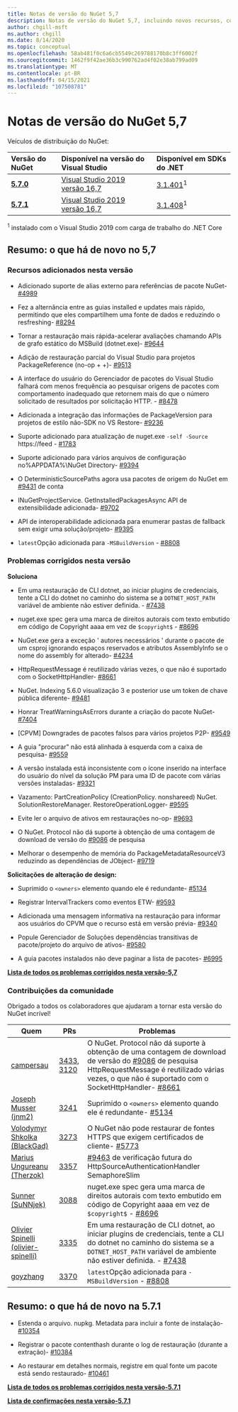 ```yaml
---
title: Notas de versão do NuGet 5,7
description: Notas de versão do NuGet 5,7, incluindo novos recursos, correções de bugs e DCRs.
author: chgill-msft
ms.author: chgill
ms.date: 8/14/2020
ms.topic: conceptual
ms.openlocfilehash: 58ab481f0c6a6cb5549c269788170b8c3ff6002f
ms.sourcegitcommit: 1462f9f42ae36b3c990762ad4f02e38ab799ad09
ms.translationtype: MT
ms.contentlocale: pt-BR
ms.lasthandoff: 04/15/2021
ms.locfileid: "107508781"
---
```

# <a name="nuget-57-release-notes"></a>Notas de versão do NuGet 5,7

Veículos de distribuição do NuGet:

| Versão do NuGet | Disponível na versão do Visual Studio | Disponível em SDKs do .NET |
|:---|:---|:---|
| [**5.7.0**](https://nuget.org/downloads) | [Visual Studio 2019 versão 16,7](https://visualstudio.microsoft.com/downloads/) | [3.1.401](https://dotnet.microsoft.com/download/dotnet-core/3.1)<sup>1</sup> |
| [**5.7.1**](https://nuget.org/downloads) | [Visual Studio 2019 versão 16,7](https://visualstudio.microsoft.com/downloads/) | [3.1.408](https://dotnet.microsoft.com/download/dotnet-core/3.1)<sup>1</sup> |

<sup>1</sup> instalado com o Visual Studio 2019 com carga de trabalho do .NET Core

## <a name="summary-whats-new-in-57"></a>Resumo: o que há de novo no 5,7

### <a name="features-added-in-this-release"></a>Recursos adicionados nesta versão

* Adicionado suporte de alias externo para referências de pacote NuGet- [#4989](https://github.com/NuGet/Home/issues/4989)

* Fez a alternância entre as guias installed e updates mais rápido, permitindo que eles compartilhem uma fonte de dados e reduzindo o resfreshing- [#8294](https://github.com/NuGet/Home/issues/8294)

* Tornar a restauração mais rápida-acelerar avaliações chamando APIs de grafo estático do MSBuild (dotnet.exe)- [#9644](https://github.com/NuGet/Home/issues/9644)

* Adição de restauração parcial do Visual Studio para projetos PackageReference (no-op + +)- [#9513](https://github.com/NuGet/Home/issues/9513)

* A interface do usuário do Gerenciador de pacotes do Visual Studio falhará com menos frequência ao pesquisar origens de pacotes com comportamento inadequado que retornem mais do que o número solicitado de resultados por solicitação HTTP. - [#8478](https://github.com/NuGet/Home/issues/8478)

* Adicionada a integração das informações de PackageVersion para projetos de estilo não-SDK no VS Restore- [#9236](https://github.com/NuGet/Home/issues/9236)

* Suporte adicionado para atualização de nuget.exe `-self -Source` https://feed  -  [#1783](https://github.com/NuGet/Home/issues/1783)

* Suporte adicionado para vários arquivos de configuração no%APPDATA%\NuGet Directory- [#9394](https://github.com/NuGet/Home/issues/9394)

* O DeterministicSourcePaths agora usa pacotes de origem do NuGet em [#9431](https://github.com/NuGet/Home/issues/9431) de conta

* INuGetProjectService. GetInstalledPackagesAsync API de extensibilidade adicionada- [#9702](https://github.com/NuGet/Home/issues/9702)

* API de interoperabilidade adicionada para enumerar pastas de fallback sem exigir uma solução/projeto- [#9395](https://github.com/NuGet/Home/issues/9395)

* `latest`Opção adicionada para `-MSBuildVersion`  -  [#8808](https://github.com/NuGet/Home/issues/8808)

### <a name="issues-fixed-in-this-release"></a>Problemas corrigidos nesta versão

**Soluciona**

* Em uma restauração de CLI dotnet, ao iniciar plugins de credenciais, tente a CLI do dotnet no caminho do sistema se a `DOTNET_HOST_PATH`  variável de ambiente não estiver definida. - [#7438](https://github.com/NuGet/Home/issues/7438)

* nuget.exe spec gera uma marca de direitos autorais com texto embutido em código de Copyright aaaa em vez de `$copyright$`  -  [#8696](https://github.com/NuGet/Home/issues/8696)

* NuGet.exe gera a exceção ' autores necessários ' durante o pacote de um csproj ignorando espaços reservados e atributos AssemblyInfo se o nome do assembly for alterado- [#4234](https://github.com/NuGet/Home/issues/4234)

* HttpRequestMessage é reutilizado várias vezes, o que não é suportado com o SocketHttpHandler- [#8661](https://github.com/NuGet/Home/issues/8661)

* NuGet. Indexing 5.6.0 visualização 3 e posterior use um token de chave pública diferente- [#9481](https://github.com/NuGet/Home/issues/9481)

* Honrar TreatWarningsAsErrors durante a criação do pacote NuGet- [#7404](https://github.com/NuGet/Home/issues/7404)

* [CPVM] Downgrades de pacotes falsos para vários projetos P2P- [#9549](https://github.com/NuGet/Home/issues/9549)

* A guia "procurar" não está alinhada à esquerda com a caixa de pesquisa- [#9559](https://github.com/NuGet/Home/issues/9559)

* A versão instalada está inconsistente com o ícone inserido na interface do usuário do nível da solução PM para uma ID de pacote com várias versões instaladas- [#9321](https://github.com/NuGet/Home/issues/9321)

* Vazamento: PartCreationPolicy (CreationPolicy. nonshareed) NuGet. SolutionRestoreManager. RestoreOperationLogger- [#9595](https://github.com/NuGet/Home/issues/9595)

* Evite ler o arquivo de ativos em restaurações no-op- [#9693](https://github.com/NuGet/Home/issues/9693)

* O NuGet. Protocol não dá suporte à obtenção de uma contagem de download de versão do [#9086](https://github.com/NuGet/Home/issues/9086) de pesquisa

* Melhorar o desempenho de memória do PackageMetadataResourceV3 reduzindo as dependências de JObject- [#9719](https://github.com/NuGet/Home/issues/9719)

**Solicitações de alteração de design:**

* Suprimido o `<owners>` elemento quando ele é redundante- [#5134](https://github.com/NuGet/Home/issues/5134)

* Registrar IntervalTrackers como eventos ETW- [#9593](https://github.com/NuGet/Home/issues/9593)

* Adicionada uma mensagem informativa na restauração para informar aos usuários do CPVM que o recurso está em versão prévia- [#9340](https://github.com/NuGet/Home/issues/9340)

* Popule Gerenciador de Soluções dependências transitivas de pacote/projeto do arquivo de ativos- [#9580](https://github.com/NuGet/Home/issues/9580)

* A guia pacotes instalados não deve paginar a lista de pacotes- [#6995](https://github.com/NuGet/Home/issues/6995)

**[Lista de todos os problemas corrigidos nesta versão-5,7](https://app.zenhub.com/workspaces/nuget-client-team-55aec9a240305cf007585881/reports/release?release=5ea77f51ab1a972297db2e92)**

### <a name="community-contributions"></a>Contribuições da comunidade

Obrigado a todos os colaboradores que ajudaram a tornar esta versão do NuGet incrível!

|Quem|PRs|Problemas|
|----|----|----|
|[campersau](https://github.com/campersau)|[3433](https://github.com/NuGet/NuGet.Client/pull/3433), [3120](https://github.com/NuGet/NuGet.Client/pull/3120)|O NuGet. Protocol não dá suporte à obtenção de uma contagem de download de versão do [#9086](https://github.com/NuGet/Home/issues/9086) de pesquisa </br>HttpRequestMessage é reutilizado várias vezes, o que não é suportado com o SocketHttpHandler- [#8661](https://github.com/NuGet/Home/issues/8661)|
|[Joseph Musser (jnm2)](https://github.com/jnm2)|[3241](https://github.com/NuGet/NuGet.Client/pull/3241)|Suprimido o `<owners>` elemento quando ele é redundante- [#5134](https://github.com/NuGet/Home/issues/5134)|
|[Volodymyr Shkolka (BlackGad)](https://github.com/BlackGad)|[3273](https://github.com/NuGet/NuGet.Client/pull/3273)|O NuGet não pode restaurar de fontes HTTPS que exigem certificados de cliente- [#5773](https://github.com/NuGet/Home/issues/5773)|
|[Marius Ungureanu (Therzok)](https://github.com/Therzok)|[3357](https://github.com/NuGet/NuGet.Client/pull/3357)|[#9463](https://github.com/NuGet/Home/issues/9463) de verificação futura do HttpSourceAuthenticationHandler SemaphoreSlim|
|[Sunner (SuNNjek)](https://github.com/SuNNjek)|[3088](https://github.com/NuGet/NuGet.Client/pull/3088)|nuget.exe spec gera uma marca de direitos autorais com texto embutido em código de Copyright aaaa em vez de `$copyright$`  -  [#8696](https://github.com/NuGet/Home/issues/8696)|
|[Olivier Spinelli (olivier-spinelli)](https://github.com/olivier-spinelli)|[3335](https://github.com/NuGet/NuGet.Client/pull/3335)|Em uma restauração de CLI dotnet, ao iniciar plugins de credenciais, tente a CLI do dotnet no caminho do sistema se a `DOTNET_HOST_PATH`  variável de ambiente não estiver definida. - [#7438](https://github.com/NuGet/Home/issues/7438)|
|[goyzhang](https://github.com/goyzhang)|[3370](https://github.com/NuGet/NuGet.Client/pull/3370)|`latest`Opção adicionada para `-MSBuildVersion`  -  [#8808](https://github.com/NuGet/Home/issues/8808)|

## <a name="summary-whats-new-in-571"></a>Resumo: o que há de novo na 5.7.1

* Estenda o arquivo. nupkg. Metadata para incluir a fonte de instalação- [#10354](https://github.com/NuGet/Home/issues/10354)

* Registrar o pacote contenthash durante o log de restauração (durante a extração)- [#10384](https://github.com/NuGet/Home/issues/10384)

* Ao restaurar em detalhes normais, registre em qual fonte um pacote está sendo restaurado- [#10461](https://github.com/NuGet/Home/issues/10461)

**[Lista de todos os problemas corrigidos nesta versão-5.7.1](https://app.zenhub.com/workspaces/nuget-client-team-55aec9a240305cf007585881/reports/release?release=6075f5724f84579cc29a79ee)**

**[Lista de confirmações nesta versão-5.7.1](https://github.com/NuGet/NuGet.Client/compare/80512866a2c127e52ce3e86fd803fff77e9b9b52...5.7.1.4)**
